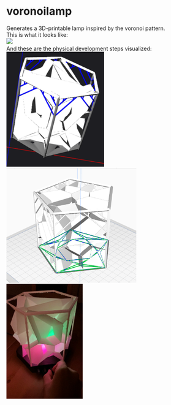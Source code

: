 # voronoilamp
Generates a 3D-printable lamp inspired by the voronoi pattern.  
This is what it looks like:  
<img src="https://github.com/JF0C/voronoilamp/blob/main/voronoi_action.gif" height="350" />  
And these are the physical development steps visualized:  
<img src="https://github.com/JF0C/voronoilamp/blob/main/preview_obj.PNG" height="300" />
<img src="https://github.com/JF0C/voronoilamp/blob/main/preview_cura.PNG" height="300" />
<img src="https://github.com/JF0C/voronoilamp/blob/main/printed.jpg" height="300" />
